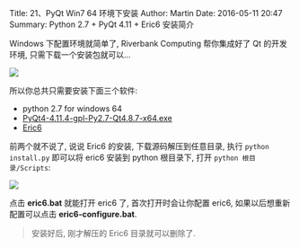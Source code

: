 Title: 21、PyQt Win7 64 环境下安装
Author: Martin
Date: 2016-05-11 20:47
Summary: Python 2.7 + PyQt 4.11 + Eric6 安装简介

Windows 下配置环境就简单了, Riverbank Computing 帮你集成好了 Qt 的开发环境, 只需下载一个安装包就可以...

![](http://i65.tinypic.com/2njwmdl.jpg)


所以你总共只需要安装下面三个软件:

- python 2.7 for windows 64
- [PyQt4-4.11.4-gpl-Py2.7-Qt4.8.7-x64.exe](https://www.riverbankcomputing.com/software/pyqt/download)
- [Eric6](https://sourceforge.net/projects/eric-ide/files/eric6/stable/)

前两个就不说了, 说说 Eric6 的安装, 下载源码解压到任意目录, 执行 `python install.py` 即可以将 eric6 安装到 python 根目录下, 打开 `python 根目录/Scripts`:

![](http://i67.tinypic.com/s4rnk3.jpg)

点击 **eric6.bat** 就能打开 eric6 了, 首次打开时会让你配置 eric6, 如果以后想重新配置可以点击 **eric6-configure.bat**.

> 安装好后, 刚才解压的 Eric6 目录就可以删除了.
